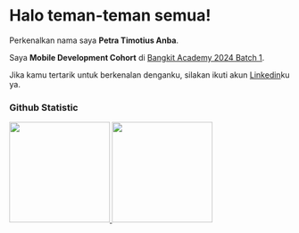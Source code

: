 # Halo teman-teman semua! 

Perkenalkan nama saya **Petra Timotius Anba**.<br>

Saya **Mobile Development Cohort** di [Bangkit Academy 2024 Batch 1](https://grow.google/intl/id_id/bangkit/?tab=machine-learning).<br>

Jika kamu tertarik untuk berkenalan denganku, silakan ikuti akun [Linkedin](https://www.linkedin.com/in/petratimotiusanba/)ku ya.

### Github Statistic
<p align="left">
<a href="https://github.com/petraslent">
  <img height="180em" src="https://github-readme-stats-eight-theta.vercel.app/api?username=petraslent&show_icons=true&theme=algolia&include_all_commits=true&count_private=true"/>
  <img height="180em" src="https://github-readme-stats-eight-theta.vercel.app/api/top-langs/?username=petraslent&layout=compact&layout=compact&theme=algolia"/>
</a>
</p>
